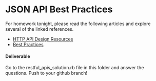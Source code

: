 # JSON API Best Practices

For homework tonight, please read the following articles and explore several of the linked references.

 * [HTTP API Design Resources](https://github.com/gocardless/http-api-design)
 * [Best Practices](http://www.vinaysahni.com/best-practices-for-a-pragmatic-restful-api)

#### Deliverable
Go to the restful_apis_solution.rb file in this folder and answer the questions. Push to your github branch!

